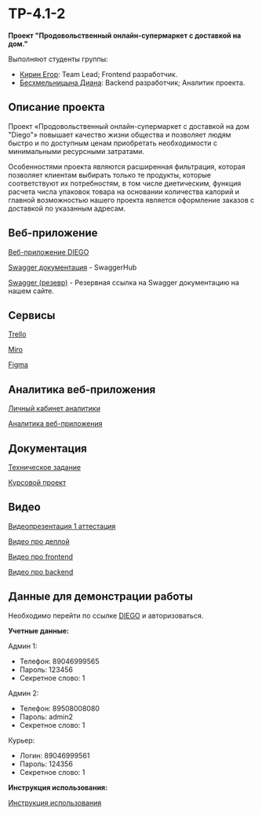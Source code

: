 # TP-4.1-2
**Проект "Продовольственный онлайн-супермаркет с доставкой на дом."**  

Выполняют студенты группы:
- [Кирин Егор](https://github.com/Zelelo622): Team Lead; Frontend разработчик.
- [Бесхмельницына Диана](https://github.com/Diana2503): Backend разработчик; Аналитик проекта.

## Описание проекта
Проект «Продовольственный онлайн-супермаркет с доставкой на дом "Diego"» повышает качество жизни общества и позволяет людям быстро и по доступным ценам приобретать необходимости с минимальными ресурсными затратами.

Особенностями проекта являются расширенная фильтрация, которая позволяет клиентам выбирать только те продукты, которые соответствуют их потребностям, в том числе диетическим, функция расчета числа упаковок товара на основании количества калорий и главной возможностью нашего проекта является оформление заказов с доставкой по указанным адресам.

## Веб-приложение

[Веб-приложение DIEGO](http://45.129.3.171/)

[Swagger документация](https://app.swaggerhub.com/apis/Zelelo622/OnlineStore/1.0.0#/) - SwaggerHub

[Swagger (резевр)](http://45.129.3.171/api-docs/) - Резервная ссылка на Swagger документацию на нашем сайте.

## Сервисы

[Trello](https://clck.ru/33i4yT)  

[Miro](https://miro.com/app/board/uXjVPirvLH8=/?share_link_id=660079656063)  

[Figma](https://clck.ru/33i4oo)

## Аналитика веб-приложения

[Личный кабинет аналитики](https://metrika.yandex.ru/dashboard?group=day&period=month&id=93802517)

[Аналитика веб-приложения](https://github.com/Zelelo622/TP-4.1-2/tree/documentation/Analytics)

## Документация  

[Техническое задание](https://github.com/Zelelo622/TP-4.1-2/blob/main/Documentation/%D0%A2%D0%B5%D1%85%D0%BD%D0%B8%D1%87%D0%B5%D1%81%D0%BA%D0%BE%D0%B5%20%D0%B7%D0%B0%D0%B4%D0%B0%D0%BD%D0%B8%D0%B5.pdf)  

[Курсовой проект](https://github.com/Zelelo622/TP-4.1-2/blob/main/Documentation/%D0%9A%D1%83%D1%80%D1%81%D0%BE%D0%B2%D0%BE%D0%B9%20%D0%BF%D1%80%D0%BE%D0%B5%D0%BA%D1%82.pdf)  

## Видео

[Видеопрезентация 1 аттестация](https://drive.google.com/drive/folders/1g1VmRtenZCSb9VgOkumfm1q9vFuxpSxW?usp=sharing)

[Видео про деплой](https://drive.google.com/file/d/1hnH0WJaaT4s4ijILgCu7XsP6hQxkVZKc/view?usp=sharing)  

[Видео про frontend](https://drive.google.com/file/d/1G2sfAruafEqwSIpTPI3sh9LlQiFTEheg/view?usp=sharing)  

[Видео про backend](https://drive.google.com/file/d/1qWUqDgYI1e2ncJXSjq0Kt3PtMY-BeyG8/view?usp=sharing)

## Данные для демонстрации работы  

Необходимо перейти по ссылке [DIEGO](http://45.129.3.171/) и авторизоваться.

**Учетные данные:**

Админ 1:
- Телефон: 89046999565
- Пароль: 123456  
- Секретное слово: 1

Админ 2:
- Телефон: 89508008080
- Пароль: admin2  
- Секретное слово: 1

Курьер:
- Логин: 89046999561
- Пароль: 124356
- Секретное слово: 1 

**Инструкция использования:**  

[Инструкция использования]()